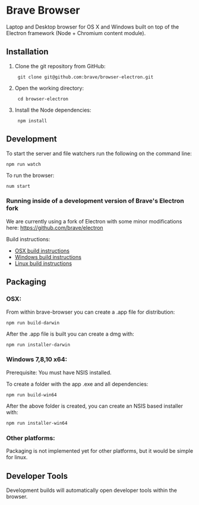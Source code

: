 # Brave Browser

Laptop and Desktop browser for OS X and Windows built on top of the Electron framework (Node + Chromium content module).

## Installation

1. Clone the git repository from GitHub:

        git clone git@github.com:brave/browser-electron.git

2. Open the working directory:

        cd browser-electron

3. Install the Node dependencies:

        npm install

## Development

To start the server and file watchers run the following on the command line:

    npm run watch


To run the browser:

    num start


### Running inside of a development version of Brave's Electron fork

We are currently using a fork of Electron with some minor modifications here: https://github.com/brave/electron

Build instructions:
- [OSX build instructions](https://github.com/brave/electron/blob/master/docs/development/build-instructions-osx.md)
- [Windows build instructions](https://github.com/brave/electron/blob/master/docs/development/build-instructions-windows.md)
- [Linux build instructions](https://github.com/brave/electron/blob/master/docs/development/build-instructions-linux.md)

## Packaging

### OSX:

From within brave-browser you can create a .app file for distribution:

    npm run build-darwin

After the .app file is built you can create a dmg with:

    npm run installer-darwin

### Windows 7,8,10 x64:

Prerequisite: You must have NSIS installed.

To create a folder with the app .exe and all dependencies:

    npm run build-win64

After the above folder is created, you can create an NSIS based installer with:

    npm run installer-win64

### Other platforms:

Packaging is not implemented yet for other platforms, but it would be simple for linux.


## Developer Tools

Development builds will automatically open developer tools within the browser.
